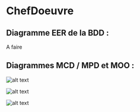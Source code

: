 # ChefDoeuvre

## Diagramme EER de la BDD :

A faire

## Diagrammes MCD / MPD et MOO :
![alt text](https://zupimages.net/up/20/10/haiv.jpg)

![alt text](https://zupimages.net/up/20/10/mbt2.jpg)

![alt text](https://zupimages.net/up/20/10/4o2q.jpg)
